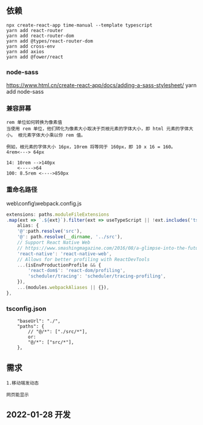 ## 依赖
```
npx create-react-app time-manual --template typescript
yarn add react-router
yarn add react-router-dom
yarn add @types/react-router-dom
yarn add cross-env
yarn add axios
yarn add @fower/react
```
### node-sass
https://www.html.cn/create-react-app/docs/adding-a-sass-stylesheet/
yarn add node-sass

### 兼容屏幕
```
rem 单位如何转换为像素值
当使用 rem 单位，他们转化为像素大小取决于页根元素的字体大小，即 html 元素的字体大小。 根元素字体大小乘以你 rem 值。 

例如，根元素的字体大小 16px，10rem 将等同于 160px，即 10 x 16 = 160。
4rem<---> 64px

14: 10rem -->140px
    <----->64
100: 8.5rem <---->850px
```

### 重命名路径
web\config\webpack.config.js
```js
extensions: paths.moduleFileExtensions
.map(ext => `.${ext}`).filter(ext => useTypeScript || !ext.includes('ts')),
    alias: {
    '@':path.resolve('src'),
    '@': path.resolve(__dirname, '../src'),
    // Support React Native Web
    // https://www.smashingmagazine.com/2016/08/a-glimpse-into-the-future-with-react-native-for-web/
    'react-native': 'react-native-web',
    // Allows for better profiling with ReactDevTools
    ...(isEnvProductionProfile && {
        'react-dom$': 'react-dom/profiling',
        'scheduler/tracing': 'scheduler/tracing-profiling',
    }),
    ...(modules.webpackAliases || {}),
},
```

### tsconfig.json 
```
    "baseUrl": "./",
    "paths": {
        // "@/*": ["./src/*"],
        or:
        "@/*": ["src/*"],
    },
```


## 需求
```
1.移动端发动态

网页能显示
```

## 2022-01-28 开发
```
```